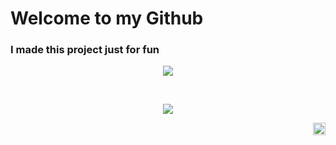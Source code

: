 <h1>Welcome to my Github</h1>
<h3>I made this project just for fun</h3>

<p align="center">
    <a href="https://skillicons.dev">
        <img src="https://skillicons.dev/icons?i=js,html,css,sass,php,laravel,react,tailwind,mysql,git,linux" />
    </a>
</p>
<br>
<p align="center">
  <a href="(https://github.com/Halimp07">
        <img align="center" src="https://github-readme-stats.vercel.app/api/top-langs/?username=Halimp07&hide_progress=true&show_icons=true&theme=tokyonight" />
    </a>
</p>

<!-- #### Top Repositories


<a href="https://github.com/Halimp07/tripplanner-landing_page">
  <img align="center" src="https://github-readme-stats.vercel.app/api/pin/?username=anuraghazra&repo=github-readme-stats&theme=buefy" />
</a>
<a href="https://github.com/Halimp07/Portfolio">
  <img align="center" src="https://github-readme-stats.vercel.app/api/pin/?username=anuraghazra&repo=github-readme-stats&theme=buefy" />
</a> -->
<!-- 
<br />
<br />
 -->
<a href="https://www.instagram.com/d_halimp">
  <img align="right" alt="d_halimp | Instagram" width="20px" src='https://cdn.jsdelivr.net/npm/simple-icons@3.0.1/icons/instagram.svg'>
</a>
